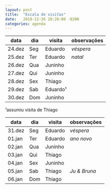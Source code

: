 ```yaml
---
layout: post
title:  "Escala de visitas"
date:   2018-12-26 20:26:00 -0200
categories: agenda
---
```


| data   | dia | visita   | observações |
| ------ | --- | -------- | ----------- |
| 24.dez | Seg | Eduardo  | _véspera_   |
| 25.dez | Ter | Eduardo  | _natal_     |
| 26.dez | Qua | Juninho  |             |
| 27.dez | Qui | Juninho  |             |
| 28.dez | Sex | Thiago   |             |
| 29.dez | Sab | Eduardo¹ |             |
| 30.dez | Dom | Juninho  |             |

¹assumiu visita de Thiago

| data   | dia | visita  | observações  |
| ------ | --- | ------- | ------------ |
| 31.dez | Seg | Eduardo | _véspera_    |
| 01.jan | Ter | Eduardo | _ano novo_   |
| 02.jan | Qua | Juninho |              |
| 03.jan | Qui | Thiago  |              |
| 04.jan | Sex | Juninho |              |
| 05.jan | Sab | Thiago  | _Ju & Bruna_ |
| 06.jan | Dom | Thiago  |              |
